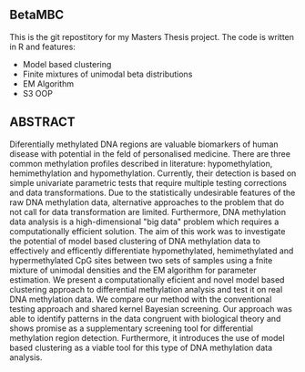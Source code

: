 BetaMBC
-----

This is the git repostitory for my Masters Thesis project.
The code is written in R and features:
- Model based clustering
- Finite mixtures of unimodal beta distributions
- EM Algorithm
- S3 OOP

ABSTRACT
----
Diferentially methylated DNA regions are valuable biomarkers of human disease
with potential in the feld of personalised medicine. There are three common methylation
profiles described in literature: hypomethylation, hemimethylation and hypomethylation.
Currently, their detection is based on simple univariate parametric
tests that require multiple testing corrections and data transformations. Due to
the statistically undesirable features of the raw DNA methylation data, alternative
approaches to the problem that do not call for data transformation are limited. Furthermore,
DNA methylation data analysis is a high-dimensional "big data" problem
which requires a computationally efficient solution.
The aim of this work was to investigate the potential of model based clustering
of DNA methylation data to effectively and efficently differentiate hypomethylated,
hemimethylated and hypermethylated CpG sites between two sets of samples using a
fnite mixture of unimodal densities and the EM algorithm for parameter estimation.
We present a computationally eficient and novel model based clustering approach
to differential methylation analysis and test it on real DNA methylation
data. We compare our method with the conventional testing approach and shared
kernel Bayesian screening. Our approach was able to identify patterns in the data
congruent with biological theory and shows promise as a supplementary screening
tool for differential methylation region detection. Furthermore, it introduces the use
of model based clustering as a viable tool for this type of DNA methylation data
analysis.



